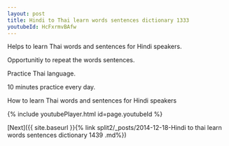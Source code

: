 ```yaml
---
layout: post
title: Hindi to Thai learn words sentences dictionary 1333 
youtubeId: HcFxrmvBAfw
---
```

 
 
Helps to learn Thai words and sentences for Hindi speakers.

Opportunitiy to repeat the words sentences. 

Practice Thai language. 
 
10 minutes practice every day. 
 
How to learn Thai words and sentences for Hindi speakers 
 
{% include youtubePlayer.html id=page.youtubeId %}
 
 
[Next]({{ site.baseurl }}{% link  split2/_posts/2014-12-18-Hindi to thai learn words sentences dictionary 1439 .md%})
 
